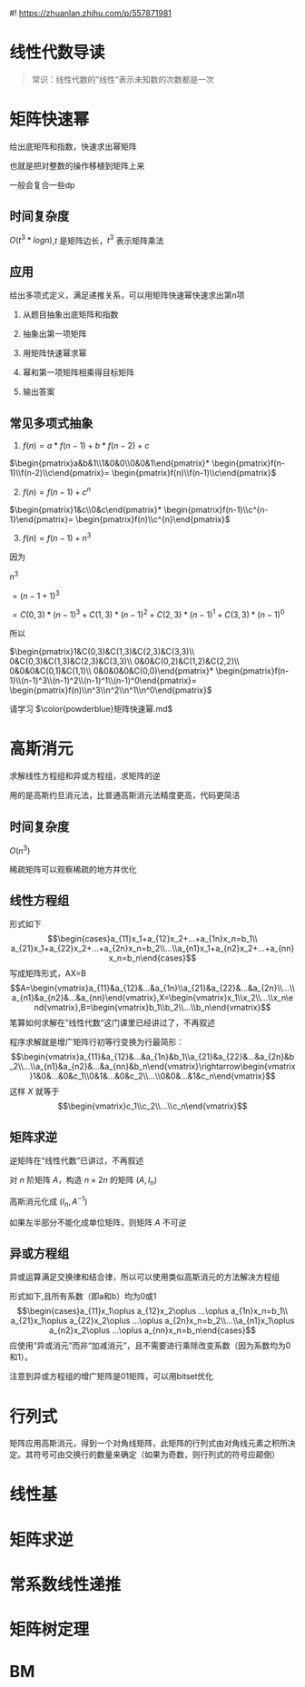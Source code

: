 #! https://zhuanlan.zhihu.com/p/557871981
# 线性代数导读
>常识：线性代数的”线性“表示未知数的次数都是一次
# 矩阵快速幂
给出底矩阵和指数，快速求出幂矩阵

也就是把对整数的操作移植到矩阵上来

一般会复合一些dp
## 时间复杂度
$O(t^3*log n)$,$t$ 是矩阵边长，$t^3$ 表示矩阵乘法

## 应用

给出多项式定义，满足递推关系，可以用矩阵快速幂快速求出第n项

1. 从题目抽象出底矩阵和指数

2. 抽象出第一项矩阵

3. 用矩阵快速幂求幂

4. 幂和第一项矩阵相乘得目标矩阵

5. 输出答案

## 常见多项式抽象

1. $f(n) = a * f(n-1) + b * f(n-2) +c$

$\begin{pmatrix}a&b&1\\1&0&0\\0&0&1\end{pmatrix}*
\begin{pmatrix}f(n-1)\\f(n-2)\\c\end{pmatrix}=
\begin{pmatrix}f(n)\\f(n-1)\\c\end{pmatrix}$

2. $f(n) = f(n-1) + c^n$

$\begin{pmatrix}1&c\\0&c\end{pmatrix}*
\begin{pmatrix}f(n-1)\\c^{n-1}\end{pmatrix}=
\begin{pmatrix}f(n)\\c^{n}\end{pmatrix}$

3. $f(n)= f(n-1) + n^3$

因为

$n^3$

$= (n - 1 + 1)^3$

$= C(0,3)*(n-1)^3 + C(1,3)*(n-1)^2 + C(2,3)*(n-1)^1 + C(3,3)*(n-1)^0$

所以

$\begin{pmatrix}1&C(0,3)&C(1,3)&C(2,3)&C(3,3)\\
0&C(0,3)&C(1,3)&C(2,3)&C(3,3)\\
0&0&C(0,2)&C(1,2)&C(2,2)\\
0&0&0&C(0,1)&C(1,1)\\
0&0&0&0&C(0,0)\end{pmatrix}*
\begin{pmatrix}f(n-1)\\(n-1)^3\\(n-1)^2\\(n-1)^1\\(n-1)^0\end{pmatrix}=
\begin{pmatrix}f(n)\\n^3\\n^2\\n^1\\n^0\end{pmatrix}$

请学习 $\color{powderblue}矩阵快速幂.md$   
# 高斯消元
求解线性方程组和异或方程组，求矩阵的逆

用的是高斯约旦消元法，比普通高斯消元法精度更高，代码更简洁
## 时间复杂度
$O(n^3)$

稀疏矩阵可以观察稀疏的地方并优化
## 线性方程组
形式如下
$$\begin{cases}a_{11}x_1+a_{12}x_2+...+a_{1n}x_n=b_1\\ a_{21}x_1+a_{22}x_2+...+a_{2n}x_n=b_2\\...\\a_{n1}x_1+a_{n2}x_2+...+a_{nn}x_n=b_n\end{cases}$$
写成矩阵形式，AX=B
$$A=\begin{vmatrix}a_{11}&a_{12}&...&a_{1n}\\a_{21}&a_{22}&...&a_{2n}\\...\\a_{n1}&a_{n2}&...&a_{nn}\end{vmatrix},X=\begin{vmatrix}x_1\\x_2\\...\\x_n\end{vmatrix},B=\begin{vmatrix}b_1\\b_2\\...\\b_n\end{vmatrix}$$
笔算如何求解在”线性代数“这门课里已经讲过了，不再叙述

程序求解就是增广矩阵行初等行变换为行最简形：
$$\begin{vmatrix}a_{11}&a_{12}&...&a_{1n}&b_1\\a_{21}&a_{22}&...&a_{2n}&b_2\\...\\a_{n1}&a_{n2}&...&a_{nn}&b_n\end{vmatrix}\rightarrow\begin{vmatrix}1&0&...&0&c_1\\0&1&...&0&c_2\\...\\0&0&...&1&c_n\end{vmatrix}$$
这样 $X$ 就等于
$$\begin{vmatrix}c_1\\c_2\\...\\c_n\end{vmatrix}$$
## 矩阵求逆
逆矩阵在“线性代数”已讲过，不再叙述

对 $n$ 阶矩阵 $A$，构造 $n\times 2n$ 的矩阵 $(A,I_n)$

高斯消元化成 $(I_n,A^{-1})$

如果左半部分不能化成单位矩阵，则矩阵 $A$ 不可逆
## 异或方程组
异或运算满足交换律和结合律，所以可以使用类似高斯消元的方法解决方程组

形式如下,且所有系数（即a和b）均为0或1
$$\begin{cases}a_{11}x_1\oplus a_{12}x_2\oplus ...\oplus a_{1n}x_n=b_1\\ a_{21}x_1\oplus a_{22}x_2\oplus ...\oplus a_{2n}x_n=b_2\\...\\a_{n1}x_1\oplus a_{n2}x_2\oplus ...\oplus a_{nn}x_n=b_n\end{cases}$$
应使用“异或消元”而非“加减消元”，且不需要进行乘除改变系数（因为系数均为0和1）。

注意到异或方程组的增广矩阵是01矩阵，可以用bitset优化
# 行列式
矩阵应用高斯消元，得到一个对角线矩阵，此矩阵的行列式由对角线元素之积所决定。其符号可由交换行的数量来确定（如果为奇数，则行列式的符号应颠倒）
# 线性基
# 矩阵求逆
# 常系数线性递推
# 矩阵树定理
# BM